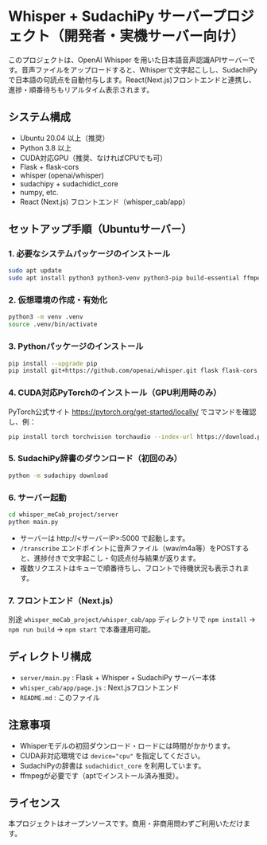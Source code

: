 # Whisper + SudachiPy サーバープロジェクト（開発者・実機サーバー向け）

このプロジェクトは、OpenAI Whisper を用いた日本語音声認識APIサーバーです。音声ファイルをアップロードすると、Whisperで文字起こしし、SudachiPyで日本語の句読点を自動付与します。React(Next.js)フロントエンドと連携し、進捗・順番待ちもリアルタイム表示されます。

## システム構成

- Ubuntu 20.04 以上（推奨）
- Python 3.8 以上
- CUDA対応GPU（推奨、なければCPUでも可）
- Flask + flask-cors
- whisper (openai/whisper)
- sudachipy + sudachidict_core
- numpy, etc.
- React (Next.js) フロントエンド（whisper_cab/app）

## セットアップ手順（Ubuntuサーバー）

### 1. 必要なシステムパッケージのインストール

```bash
sudo apt update
sudo apt install python3 python3-venv python3-pip build-essential ffmpeg git -y
```

### 2. 仮想環境の作成・有効化

```bash
python3 -m venv .venv
source .venv/bin/activate
```

### 3. Pythonパッケージのインストール

```bash
pip install --upgrade pip
pip install git+https://github.com/openai/whisper.git flask flask-cors numpy sudachipy sudachidict_core
```

### 4. CUDA対応PyTorchのインストール（GPU利用時のみ）

PyTorch公式サイト https://pytorch.org/get-started/locally/ でコマンドを確認し、例：

```bash
pip install torch torchvision torchaudio --index-url https://download.pytorch.org/whl/cu118
```

### 5. SudachiPy辞書のダウンロード（初回のみ）

```bash
python -m sudachipy download
```

### 6. サーバー起動

```bash
cd whisper_meCab_project/server
python main.py
```

- サーバーは http://<サーバーIP>:5000 で起動します。
- `/transcribe` エンドポイントに音声ファイル（wav/m4a等）をPOSTすると、進捗付きで文字起こし・句読点付与結果が返ります。
- 複数リクエストはキューで順番待ちし、フロントで待機状況も表示されます。

### 7. フロントエンド（Next.js）

別途 `whisper_meCab_project/whisper_cab/app` ディレクトリで `npm install` → `npm run build` → `npm start` で本番運用可能。

## ディレクトリ構成

- `server/main.py` : Flask + Whisper + SudachiPy サーバー本体
- `whisper_cab/app/page.js` : Next.jsフロントエンド
- `README.md` : このファイル

## 注意事項

- Whisperモデルの初回ダウンロード・ロードには時間がかかります。
- CUDA非対応環境では `device="cpu"` を指定してください。
- SudachiPyの辞書は `sudachidict_core` を利用しています。
- ffmpegが必要です（aptでインストール済み推奨）。

## ライセンス

本プロジェクトはオープンソースです。商用・非商用問わずご利用いただけます。
